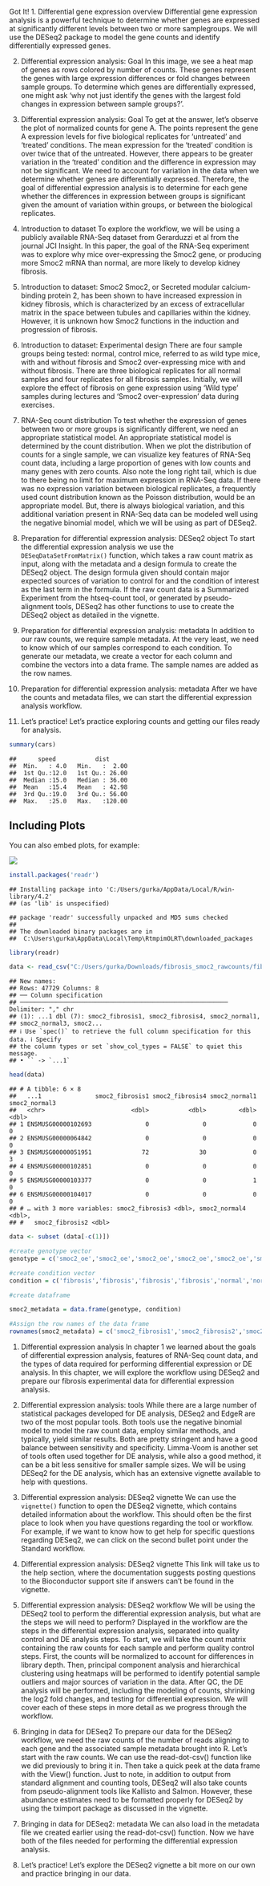 Got It! 1. Differential gene expression overview Differential gene
expression analysis is a powerful technique to determine whether genes
are expressed at significantly different levels between two or more
samplegroups. We will use the DESeq2 package to model the gene counts
and identify differentially expressed genes.

2.  Differential expression analysis: Goal In this image, we see a heat
    map of genes as rows colored by number of counts. These genes
    represent the genes with large expression differences or fold
    changes between sample groups. To determine which genes are
    differentially expressed, one might ask ‘why not just identify the
    genes with the largest fold changes in expression between sample
    groups?’.

3.  Differential expression analysis: Goal To get at the answer, let’s
    observe the plot of normalized counts for gene A. The points
    represent the gene A expression levels for five biological
    replicates for ‘untreated’ and ‘treated’ conditions. The mean
    expression for the ‘treated’ condition is over twice that of the
    untreated. However, there appears to be greater variation in the
    ‘treated’ condition and the difference in expression may not be
    significant. We need to account for variation in the data when we
    determine whether genes are differentially expressed. Therefore, the
    goal of differential expression analysis is to determine for each
    gene whether the differences in expression between groups is
    significant given the amount of variation within groups, or between
    the biological replicates.

4.  Introduction to dataset To explore the workflow, we will be using a
    publicly available RNA-Seq dataset from Gerarduzzi et al from the
    journal JCI Insight. In this paper, the goal of the RNA-Seq
    experiment was to explore why mice over-expressing the Smoc2 gene,
    or producing more Smoc2 mRNA than normal, are more likely to develop
    kidney fibrosis.

5.  Introduction to dataset: Smoc2 Smoc2, or Secreted modular
    calcium-binding protein 2, has been shown to have increased
    expression in kidney fibrosis, which is characterized by an excess
    of extracellular matrix in the space between tubules and capillaries
    within the kidney. However, it is unknown how Smoc2 functions in the
    induction and progression of fibrosis.

6.  Introduction to dataset: Experimental design There are four sample
    groups being tested: normal, control mice, referred to as wild type
    mice, with and without fibrosis and Smoc2 over-expressing mice with
    and without fibrosis. There are three biological replicates for all
    normal samples and four replicates for all fibrosis samples.
    Initially, we will explore the effect of fibrosis on gene expression
    using ‘Wild type’ samples during lectures and ‘Smoc2
    over-expression’ data during exercises.

7.  RNA-Seq count distribution To test whether the expression of genes
    between two or more groups is significantly different, we need an
    appropriate statistical model. An appropriate statistical model is
    determined by the count distribution. When we plot the distribution
    of counts for a single sample, we can visualize key features of
    RNA-Seq count data, including a large proportion of genes with low
    counts and many genes with zero counts. Also note the long right
    tail, which is due to there being no limit for maximum expression in
    RNA-Seq data. If there was no expression variation between
    biological replicates, a frequently used count distribution known as
    the Poisson distribution, would be an appropriate model. But, there
    is always biological variation, and this additional variation
    present in RNA-Seq data can be modeled well using the negative
    binomial model, which we will be using as part of DESeq2.

8.  Preparation for differential expression analysis: DESeq2 object To
    start the differential expression analysis we use the
    `DESeqDataSetFromMatrix()` function, which takes a raw count matrix
    as input, along with the metadata and a design formula to create the
    DESeq2 object. The design formula given should contain major
    expected sources of variation to control for and the condition of
    interest as the last term in the formula. If the raw count data is a
    Summarized Experiment from the htseq-count tool, or generated by
    pseudo-alignment tools, DESeq2 has other functions to use to create
    the DESeq2 object as detailed in the vignette.

9.  Preparation for differential expression analysis: metadata In
    addition to our raw counts, we require sample metadata. At the very
    least, we need to know which of our samples correspond to each
    condition. To generate our metadata, we create a vector for each
    column and combine the vectors into a data frame. The sample names
    are added as the row names.

10. Preparation for differential expression analysis: metadata After we
    have the counts and metadata files, we can start the differential
    expression analysis workflow.

11. Let’s practice! Let’s practice exploring counts and getting our
    files ready for analysis.

``` r
summary(cars)
```

    ##      speed           dist       
    ##  Min.   : 4.0   Min.   :  2.00  
    ##  1st Qu.:12.0   1st Qu.: 26.00  
    ##  Median :15.0   Median : 36.00  
    ##  Mean   :15.4   Mean   : 42.98  
    ##  3rd Qu.:19.0   3rd Qu.: 56.00  
    ##  Max.   :25.0   Max.   :120.00

## Including Plots

You can also embed plots, for example:

![](2022-05-11-performing-rna-seq-with-r_files/figure-gfm/pressure-1.png)<!-- -->

``` r
install.packages('readr')
```

    ## Installing package into 'C:/Users/gurka/AppData/Local/R/win-library/4.2'
    ## (as 'lib' is unspecified)

    ## package 'readr' successfully unpacked and MD5 sums checked
    ## 
    ## The downloaded binary packages are in
    ##  C:\Users\gurka\AppData\Local\Temp\RtmpimOLRT\downloaded_packages

``` r
library(readr)
```

``` r
data <- read_csv("C:/Users/gurka/Downloads/fibrosis_smoc2_rawcounts/fibrosis_smoc2_rawcounts.csv")
```

    ## New names:
    ## Rows: 47729 Columns: 8
    ## ── Column specification
    ## ────────────────────────────────────────────────────────── Delimiter: "," chr
    ## (1): ...1 dbl (7): smoc2_fibrosis1, smoc2_fibrosis4, smoc2_normal1,
    ## smoc2_normal3, smoc2...
    ## ℹ Use `spec()` to retrieve the full column specification for this data. ℹ Specify
    ## the column types or set `show_col_types = FALSE` to quiet this message.
    ## • `` -> `...1`

``` r
head(data)
```

    ## # A tibble: 6 × 8
    ##   ...1               smoc2_fibrosis1 smoc2_fibrosis4 smoc2_normal1 smoc2_normal3
    ##   <chr>                        <dbl>           <dbl>         <dbl>         <dbl>
    ## 1 ENSMUSG00000102693               0               0             0             0
    ## 2 ENSMUSG00000064842               0               0             0             0
    ## 3 ENSMUSG00000051951              72              30             0             3
    ## 4 ENSMUSG00000102851               0               0             0             0
    ## 5 ENSMUSG00000103377               0               0             1             0
    ## 6 ENSMUSG00000104017               0               0             0             0
    ## # … with 3 more variables: smoc2_fibrosis3 <dbl>, smoc2_normal4 <dbl>,
    ## #   smoc2_fibrosis2 <dbl>

``` r
data <- subset (data[-c(1)])
```

``` r
#create genotype vector
genotype = c('smoc2_oe','smoc2_oe','smoc2_oe','smoc2_oe','smoc2_oe','smoc2_oe','smoc2_oe')

#create condition vector
condition = c('fibrosis','fibrosis','fibrosis','fibrosis','normal','normal','normal')

#create dataframe

smoc2_metadata = data.frame(genotype, condition)

#Assign the row names of the data frame
rownames(smoc2_metadata) = c('smoc2_fibrosis1','smoc2_fibrosis2','smoc2_fibrosis3','smoc2_fibrosis4', 'smoc2_normal1','smoc2_normal3', 'smoc2_normal4' )
```

1.  Differential expression analysis In chapter 1 we learned about the
    goals of differential expression analysis, features of RNA-Seq count
    data, and the types of data required for performing differential
    expression or DE analysis. In this chapter, we will explore the
    workflow using DESeq2 and prepare our fibrosis experimental data for
    differential expression analysis.

2.  Differential expression analysis: tools While there are a large
    number of statistical packages developed for DE analysis, DESeq2 and
    EdgeR are two of the most popular tools. Both tools use the negative
    binomial model to model the raw count data, employ similar methods,
    and typically, yield similar results. Both are pretty stringent and
    have a good balance between sensitivity and specificity. Limma-Voom
    is another set of tools often used together for DE analysis, while
    also a good method, it can be a bit less sensitive for smaller
    sample sizes. We will be using DESeq2 for the DE analysis, which has
    an extensive vignette available to help with questions.

3.  Differential expression analysis: DESeq2 vignette We can use the
    `vignette()` function to open the DESeq2 vignette, which contains
    detailed information about the workflow. This should often be the
    first place to look when you have questions regarding the tool or
    workflow. For example, if we want to know how to get help for
    specific questions regarding DESeq2, we can click on the second
    bullet point under the Standard workflow.

4.  Differential expression analysis: DESeq2 vignette This link will
    take us to the help section, where the documentation suggests
    posting questions to the Bioconductor support site if answers can’t
    be found in the vignette.

5.  Differential expression analysis: DESeq2 workflow We will be using
    the DESeq2 tool to perform the differential expression analysis, but
    what are the steps we will need to perform? Displayed in the
    workflow are the steps in the differential expression analysis,
    separated into quality control and DE analysis steps. To start, we
    will take the count matrix containing the raw counts for each sample
    and perform quality control steps. First, the counts will be
    normalized to account for differences in library depth. Then,
    principal component analysis and hierarchical clustering using
    heatmaps will be performed to identify potential sample outliers and
    major sources of variation in the data. After QC, the DE analysis
    will be performed, including the modeling of counts, shrinking the
    log2 fold changes, and testing for differential expression. We will
    cover each of these steps in more detail as we progress through the
    workflow.

6.  Bringing in data for DESeq2 To prepare our data for the DESeq2
    workflow, we need the raw counts of the number of reads aligning to
    each gene and the associated sample metadata brought into R. Let’s
    start with the raw counts. We can use the read-dot-csv() function
    like we did previously to bring it in. Then take a quick peek at the
    data frame with the View() function. Just to note, in addition to
    output from standard alignment and counting tools, DESeq2 will also
    take counts from pseudo-alignment tools like Kallisto and Salmon.
    However, these abundance estimates need to be formatted properly for
    DESeq2 by using the tximport package as discussed in the vignette.

7.  Bringing in data for DESeq2: metadata We can also load in the
    metadata file we created earlier using the read-dot-csv() function.
    Now we have both of the files needed for performing the differential
    expression analysis.

8.  Let’s practice! Let’s explore the DESeq2 vignette a bit more on our
    own and practice bringing in our data.
